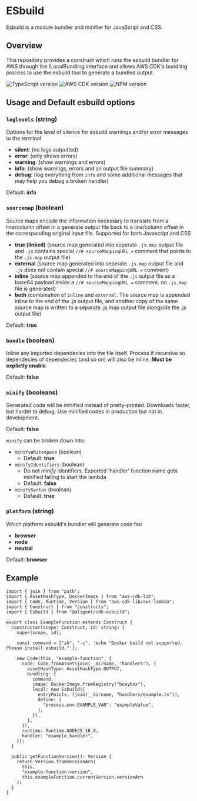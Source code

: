 # ESbuild 
Esbuild is a module bundler and minifier for JavaScript and CSS.

## Overview
This repository provides a construct which runs the esbuild bundler for AWS through the ILocalBundling interface and allows AWS CDK's bundling process to use the esbuild tool to generate a bundled output

![TypeScript version](https://img.shields.io/github/package-json/dependency-version/aligent/cdk-constructs/dev/typescript?filename=packages/esbuild/package.json&color=red) ![AWS CDK version](https://img.shields.io/github/package-json/dependency-version/aligent/cdk-constructs/dev/aws-cdk?filename=packages/esbuild/package.json) ![NPM version](https://img.shields.io/npm/v/%40aligent%2Fcdk-esbuild?color=green)

## Usage and Default esbuild options
### `loglevels` (string)
Options for the level of silence for esbuild warnings and/or error messages to the terminal

- **silent**: (no logs outputted)
- **error**: (only shows errors)
- **warning**: (show warnings and errors)
- **info**: (show warnings, errors and an output file summary)
- **debug**: (log everything from `info` and some additional messages that may help you debug a broken handler)

Default: **info**

### `sourcemap` (boolean)
Source maps encode the information necessary to translate from a line/column offset in a generate output file back to a line/column offset in the corresponding original input file. Supported for both Javascript and CSS

- **true (linked)**
(source map generated into seperate `.js.map` output file and `.js` contains special `//# sourceMappingURL =` comment that points to the `.js.map` output file)
- **external**
(source map generated into seperate `.js.map` output file and `.js` does not contain special `//# sourceMappingURL =` comment)
- **inline**
(source map appended to the end of the `.js` output file as a base64 payload inside a `//# sourceMappingURL =` comment. no `.js.map` file is generated)
- **both** 
(combination of `inline` and `external`. The source map is appended inline to the end of the .js output file, and another copy of the same source map is written to a separate .js.map output file alongside the .js output file)

Default: **true**

### `bundle` (boolean)
Inline any imported dependecies into the file itself. Process if recursive so dependecies of dependecies (and so on) will also be inline. **Must be explictly enable**

Default: **false**

### `minify` (booleans)
Generated code will be minified instead of pretty-printed. Downloads faster, but harder to debug. Use minified codes in production but not in development.

Default: **false**

`minify` can be broken down into: 
- `minifyWhitespace` (boolean)
  - Default: **true**
- `minifyIdentifiers` (boolean)
  - Do not _minify_ identifiers. Exported 'handler' function name gets minified failing to start the lambda
  - Default: **false**
- `minifySyntax` (boolean)
  - Default: **true**

### `platform` (string)
Which platform esbuild's bundler will generate code for/

- **browser**
- **node**
- **neutral**

Default: **browser**

## Example

```
import { join } from "path";
import { AssetHashType, DockerImage } from "aws-cdk-lib";
import { Code, Runtime, Version } from "aws-cdk-lib/aws-lambda";
import { Construct } from "constructs";
import { Esbuild } from "@aligent/cdk-esbuild";

export class ExampleFunction extends Construct {
  constructor(scope: Construct, id: string) {
    super(scope, id);

    const command = ["sh", "-c", 'echo "Docker build not supported. Please install esbuild."'];

    new Code(this, "example-function", {
      code: Code.fromAsset(join(__dirname, "handlers"), {
        assetHashType: AssetHashType.OUTPUT,
        bundling: {
          command,
          image: DockerImage.fromRegistry("busybox"),
          local: new Esbuild({
            entryPoints: [join(__dirname, "handlers/example.ts")],
            define: {
              "process.env.EXAMPLE_VAR": "exampleValue",
            },
          }),
        },
      }),
      runtime: Runtime.NODEJS_18_X,
      handler: "example.handler",
    });
  }

  public getFunctionVersion(): Version {
    return Version.fromVersionArn(
      this,
      "example-function-version",
      this.exampleFunction.currentVersion.versionArn
    );
  }
}
```
